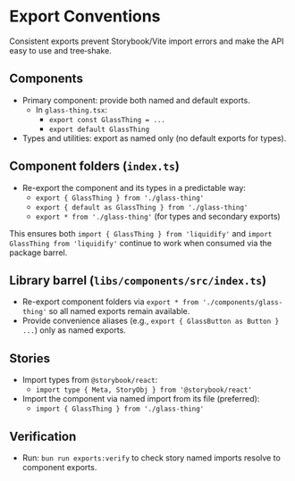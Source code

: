 # Export Conventions

Consistent exports prevent Storybook/Vite import errors and make the API easy to use and tree‑shake.

## Components

- Primary component: provide both named and default exports.
  - In `glass-thing.tsx`:
    - `export const GlassThing = ...`
    - `export default GlassThing`
- Types and utilities: export as named only (no default exports for types).

## Component folders (`index.ts`)

- Re-export the component and its types in a predictable way:
  - `export { GlassThing } from './glass-thing'`
  - `export { default as GlassThing } from './glass-thing'`
  - `export * from './glass-thing'` (for types and secondary exports)

This ensures both `import { GlassThing } from 'liquidify'` and `import GlassThing from 'liquidify'` continue to work when consumed via the package barrel.

## Library barrel (`libs/components/src/index.ts`)

- Re-export component folders via `export * from './components/glass-thing'` so all named exports remain available.
- Provide convenience aliases (e.g., `export { GlassButton as Button } ...`) only as named exports.

## Stories

- Import types from `@storybook/react`:
  - `import type { Meta, StoryObj } from '@storybook/react'`
- Import the component via named import from its file (preferred):
  - `import { GlassThing } from './glass-thing'`

## Verification

- Run: `bun run exports:verify` to check story named imports resolve to component exports.

